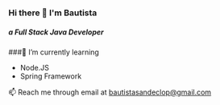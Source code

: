### Hi there 👋 I'm Bautista
##### a Full Stack Java Developer

###🌱 I’m currently learning
- Node.JS
- Spring Framework


📫 Reach me through email at bautistasandeclop@gmail.com
